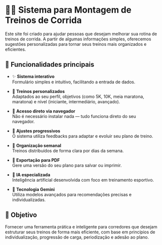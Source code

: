 # 🏃‍♂️ Sistema para Montagem de Treinos de Corrida

Este site foi criado para ajudar pessoas que desejam melhorar sua rotina de treinos de corrida. A partir de algumas informações simples, oferecemos sugestões personalizadas para tornar seus treinos mais organizados e eficientes.

## 🎯 Funcionalidades principais

- ✨ **Sistema interativo**  
  Formulário simples e intuitivo, facilitando a entrada de dados.

- 🎯 **Treinos personalizados**  
  Adaptados ao seu perfil, objetivos (como 5K, 10K, meia maratona, maratona) e nível (iniciante, intermediário, avançado).

- 📱 **Acesso direto via navegador**  
  Não é necessário instalar nada — tudo funciona direto do seu navegador.

- 🔄 **Ajustes progressivos**  
  O sistema utiliza feedbacks para adaptar e evoluir seu plano de treino.

- 📅 **Organização semanal**  
  Treinos distribuídos de forma clara por dias da semana.

- 📄 **Exportação para PDF**  
  Gere uma versão do seu plano para salvar ou imprimir.

- 🧠 **IA especializada**  
  Inteligência artificial desenvolvida com foco em treinamento esportivo.

- 🤖 **Tecnologia Gemini**  
  Utiliza modelos avançados para recomendações precisas e individualizadas.

## 📌 Objetivo

Fornecer uma ferramenta prática e inteligente para corredores que desejam estruturar seus treinos de forma mais eficiente, com base em princípios de individualização, progressão de carga, periodização e adesão ao plano.
